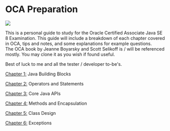# OCA Preparation

![](https://www.mememaker.net/api/bucket?path=static/img/memes/full/2017/Feb/17/8/oracle-errors-errors-everywhere.jpg)

This is a personal guide to study for the Oracle Certified Associate Java SE 8 Examination.
This guide will include a breakdown of each chapter covered in OCA, tips and notes, and some explanations for example questions.  
The OCA book by Jeanne Boyarsky and Scott Selikoff is / will be referenced mostly.
You may clone it as you wish if found useful.

Best of luck to me and all the tester / developer to-be's.

[Chapter 1:](https://github.com/rsenaulgur/OCAPrep/tree/master/src/chapters/c1JavaBuildingBlocks) Java Building Blocks

[Chapter 2:](https://github.com/rsenaulgur/OCAPrep/tree/master/src/chapters/c2OperationsAndStatements) Operators and Statements

[Chapter 3:](https://github.com/rsenaulgur/OCAPrep/tree/master/src/chapters/c3CoreJavaAPIs) Core Java APIs

[Chapter 4:](https://github.com/rsenaulgur/OCAPrep/tree/master/src/chapters/c4MethodsAndEncapsulation) Methods and Encapsulation

[Chapter 5:](https://github.com/rsenaulgur/OCAPrep/tree/master/src/chapters/c5ClassDesign) Class Design

[Chapter 6:](https://github.com/rsenaulgur/OCAPrep/tree/master/src/chapters/c6Exceptions) Exceptions

